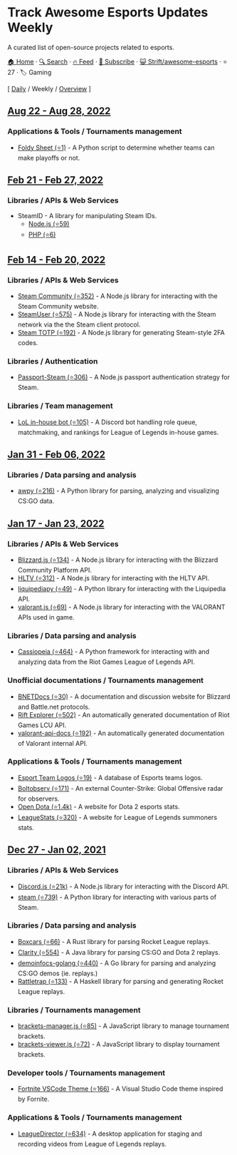# Track Awesome Esports Updates Weekly

A curated list of open-source projects related to esports.

[🏠 Home](/README.md) · [🔍 Search](https://test.trackawesomelist.com/search/) · [🔥 Feed](https://test.trackawesomelist.com/Strift/awesome-esports/week/rss.xml) · [📮 Subscribe](https://trackawesomelist.us17.list-manage.com/subscribe?u=d2f0117aa829c83a63ec63c2f&id=36a103854c) · [😺 Strift/awesome-esports](https://github.com/Strift/awesome-esports/blob/main/README.md) · ⭐ 27 · 🏷️ Gaming

[ [Daily](/content/Strift/awesome-esports/README.md) / Weekly / [Overview](/content/Strift/awesome-esports/readme/README.md) ]



## [Aug 22 - Aug 28, 2022](/content/2022/34/README.md)

### Applications & Tools / Tournaments management

*   [Foldy Sheet (⭐1)](https://github.com/chhopsky/foldysheet) - A Python script to determine whether teams can make playoffs or not.

## [Feb 21 - Feb 27, 2022](/content/2022/8/README.md)

### Libraries / APIs & Web Services

*   SteamID - A library for manipulating Steam IDs.
    *   [Node.js (⭐59)](https://github.com/DoctorMcKay/node-steamid)
    *   [PHP (⭐6)](https://github.com/DoctorMcKay/php-steamid)

## [Feb 14 - Feb 20, 2022](/content/2022/7/README.md)

### Libraries / APIs & Web Services

*   [Steam Community (⭐352)](https://github.com/DoctorMcKay/node-steamcommunity) - A Node.js library for interacting with the Steam Community website.
*   [SteamUser (⭐575)](https://github.com/DoctorMcKay/node-steam-user) - A Node.js library for interacting with the Steam network via the the Steam client protocol.
*   [Steam TOTP (⭐192)](https://github.com/DoctorMcKay/node-steam-totp) - A Node.js library for generating Steam-style 2FA codes.

### Libraries / Authentication

*   [Passport-Steam (⭐306)](https://github.com/liamcurry/passport-steam) - A Node.js passport authentication strategy for Steam.

### Libraries / Team management

*   [LoL in-house bot (⭐105)](https://github.com/mrtolkien/inhouse_bot) - A Discord bot handling role queue, matchmaking, and rankings for League of Legends in-house games.

## [Jan 31 - Feb 06, 2022](/content/2022/5/README.md)

### Libraries / Data parsing and analysis

*   [awpy (⭐216)](https://github.com/pnxenopoulos/awpy) - A Python library for parsing, analyzing and visualizing CS:GO data.

## [Jan 17 - Jan 23, 2022](/content/2022/3/README.md)

### Libraries / APIs & Web Services

*   [Blizzard.js (⭐134)](https://github.com/benweier/blizzard.js) - A Node.js library for interacting with the Blizzard Community Platform API.
*   [HLTV (⭐312)](https://github.com/gigobyte/HLTV) - A Node.js library for interacting with the HLTV API.
*   [liquipediapy (⭐49)](https://github.com/c00kie17/liquipediapy) - A Python library for interacting with the Liquipedia API.
*   [valorant.js (⭐69)](https://github.com/liamcottle/valorant.js) - A Node.js library for interacting with the VALORANT APIs used in game.

### Libraries / Data parsing and analysis

*   [Cassiopeia (⭐464)](https://github.com/meraki-analytics/cassiopeia) - A Python framework for interacting with and analyzing data from the Riot Games League of Legends API.

### Unofficial documentations / Tournaments management

*   [BNETDocs (⭐30)](https://github.com/BNETDocs/bnetdocs-web) - A documentation and discussion website for Blizzard and Battle.net protocols.
*   [Rift Explorer (⭐502)](https://github.com/Pupix/rift-explorer) - An automatically generated documentation of Riot Games LCU API.
*   [valorant-api-docs (⭐192)](https://github.com/techchrism/valorant-api-docs) - An automatically generated documentation of Valorant internal API.

### Applications & Tools / Tournaments management

*   [Esport Team Logos (⭐19)](https://github.com/lootmarket/esport-team-logos) - A database of Esports teams logos.
*   [Boltobserv (⭐171)](https://github.com/boltgolt/boltobserv) - An external Counter-Strike: Global Offensive radar for observers.
*   [Open Dota (⭐1.4k)](https://github.com/odota/core) - A website for Dota 2 esports stats.
*   [LeagueStats (⭐320)](https://github.com/vkaelin/LeagueStats) - A website for League of Legends summoners stats.

## [Dec 27 - Jan 02, 2021](/content/2021/52/README.md)

### Libraries / APIs & Web Services

*   [Discord.js (⭐21k)](https://github.com/discordjs/discord.js) - A Node.js library for interacting with the Discord API.
*   [steam (⭐739)](https://github.com/ValvePython/steam/) - A Python library for interacting with various parts of Steam.

### Libraries / Data parsing and analysis

*   [Boxcars (⭐66)](https://github.com/nickbabcock/boxcars) - A Rust library for parsing Rocket League replays.
*   [Clarity (⭐554)](https://github.com/skadistats/clarity) - A Java library for parsing CS:GO and Dota 2 replays.
*   [demoinfocs-golang (⭐440)](https://github.com/markus-wa/demoinfocs-golang) - A Go library for parsing and analyzing CS:GO demos (ie. replays.)
*   [Rattletrap (⭐133)](https://github.com/tfausak/rattletrap) - A Haskell library for parsing and generating Rocket League replays.

### Libraries / Tournaments management

*   [brackets-manager.js (⭐85)](https://github.com/Drarig29/brackets-manager.js) - A JavaScript library to manage tournament brackets.
*   [brackets-viewer.js (⭐72)](https://github.com/Drarig29/brackets-viewer.js) - A JavaScript library to display tournament brackets.

### Developer tools / Tournaments management

*   [Fortnite VSCode Theme (⭐166)](https://github.com/sdras/fortnite-vscode-theme) - A Visual Studio Code theme inspired by Fornite.

### Applications & Tools / Tournaments management

*   [LeagueDirector (⭐634)](https://github.com/RiotGames/leaguedirector) - A desktop application for staging and recording videos from League of Legends replays.